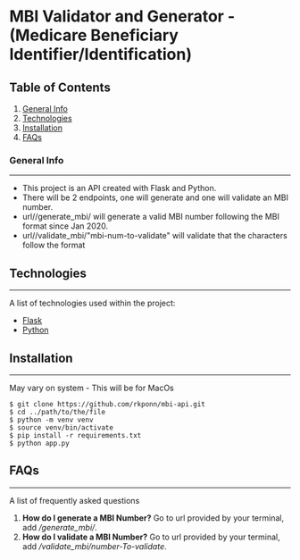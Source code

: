 # MBI Validator and Generator - (Medicare Beneficiary Identifier/Identification)

## Table of Contents
1. [General Info](#general-info)
2. [Technologies](#technologies)
3. [Installation](#installation)
4. [FAQs](#faqs)

### General Info
***
- This project is an API created with Flask and Python.
- There will be 2 endpoints, one will generate and one will validate an MBI number.
- url//generate_mbi/ will generate a valid MBI number following the MBI format since Jan 2020.
- url//validate_mbi/"mbi-num-to-validate" will validate that the characters follow the format

## Technologies
***
A list of technologies used within the project:
* [Flask](https://flask.palletsprojects.com)
* [Python](https://www.python.org/)


## Installation
***
May vary on system - This will be for MacOs 
```
$ git clone https://github.com/rkponn/mbi-api.git 
$ cd ../path/to/the/file
$ python -m venv venv
$ source venv/bin/activate
$ pip install -r requirements.txt
$ python app.py
```

## FAQs
***
A list of frequently asked questions
1. **How do I generate a MBI Number?**
Go to url provided by your terminal, add */generate_mbi/*. 
2. **How do I validate a MBI Number?**
Go to url provided by your terminal, add */validate_mbi/number-To-validate*. 
